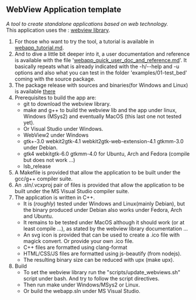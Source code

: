 ## WebView Application template  
*A tool to create standalone applications based on web technology.*  
This application uses the : [webview library](https://github.com/webview/webview.git).  
1. For those who want to try the tool, a tutorial is available in [webapp_tutorial.md](webapp_tutorial.md).  
2. And to dive a little bit deeper into it, a user documentation and reference is available with the file '[webapp_quick_user_doc_and_reference.md](webapp_quick_user_doc_and_reference.md)'. It basically repeats what is already indicated with the -h/--help and -u options and also what you can test in the folder 'examples/01-test_bed' coming with the source package.  
3. The package release with sources and binaries(for Windows and Linux) is available [there](https://github.com/2nil-web/webapp/releases/tag/0.1.1-first-public-release)
4. Prerequisites to build the app are:  
   - git to download the webview library.  
   - make and g++ to build the webview lib and the app under linux, Windows (MSys2) and eventually MacOS (this last one not tested yet).  
   - Or Visual Studio under Windows.  
   - WebView2 under Windows  
   - gtk+-3.0 webkit2gtk-4.1 webkit2gtk-web-extension-4.1 gtkmm-3.0 under Debian.  
   - gtk4 webkitgtk-6.0 gtkmm-4.0 for Ubuntu, Arch and Fedora (compile but does not work ...)  
   - lsb_release  
5. A Makefile is provided that allow the application to be built under the gcc/g++ compiler suite.  
6. An .sln/.vcxproj pair of files is provided that allow the application to be built under the MS Visual Studio compiler suite.  
7. The application is written in C++.  
   - It is (*roughly*) tested under Windows and Linux(mainly Debian), but the binary produced under Debian also works under Fedora, Arch and Ubuntu.  
   - It remains to be tested under MacOS although it should work (or at least compile ...), as stated by the webview library documentation ...  
   - An svg icon is provided that can be used to create a .ico file with magick convert. Or provide your own .ico file.  
   - C++ files are formatted using clang-format  
   - HTML/CSS/JS files are formatted using js-beautify (from nodejs).  
   - The resulting binary size  can be reduced with upx (make upx).  
8. Build  
   - To set the webview library run the "scripts/update_webviews.sh" script under bash. And try to follow the script directives.  
   - Then run make under Windows/MSys2 or Linux.  
   - Or build the webapp.sln under MS Visual Studio.
